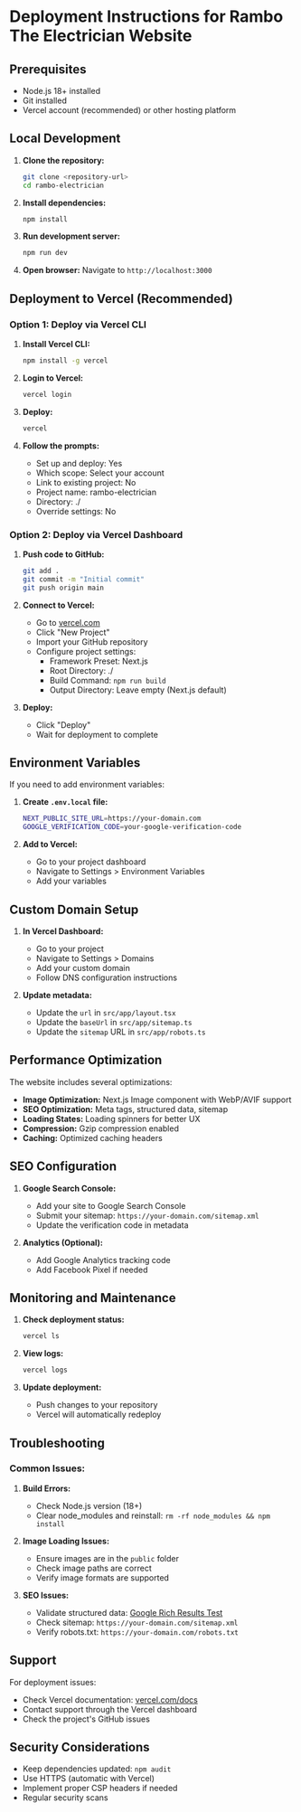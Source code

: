# Deployment Instructions for Rambo The Electrician Website

## Prerequisites

- Node.js 18+ installed
- Git installed
- Vercel account (recommended) or other hosting platform

## Local Development

1. **Clone the repository:**
   ```bash
   git clone <repository-url>
   cd rambo-electrician
   ```

2. **Install dependencies:**
   ```bash
   npm install
   ```

3. **Run development server:**
   ```bash
   npm run dev
   ```

4. **Open browser:**
   Navigate to `http://localhost:3000`

## Deployment to Vercel (Recommended)

### Option 1: Deploy via Vercel CLI

1. **Install Vercel CLI:**
   ```bash
   npm install -g vercel
   ```

2. **Login to Vercel:**
   ```bash
   vercel login
   ```

3. **Deploy:**
   ```bash
   vercel
   ```

4. **Follow the prompts:**
   - Set up and deploy: Yes
   - Which scope: Select your account
   - Link to existing project: No
   - Project name: rambo-electrician
   - Directory: ./
   - Override settings: No

### Option 2: Deploy via Vercel Dashboard

1. **Push code to GitHub:**
   ```bash
   git add .
   git commit -m "Initial commit"
   git push origin main
   ```

2. **Connect to Vercel:**
   - Go to [vercel.com](https://vercel.com)
   - Click "New Project"
   - Import your GitHub repository
   - Configure project settings:
     - Framework Preset: Next.js
     - Root Directory: ./
     - Build Command: `npm run build`
     - Output Directory: Leave empty (Next.js default)

3. **Deploy:**
   - Click "Deploy"
   - Wait for deployment to complete

## Environment Variables

If you need to add environment variables:

1. **Create `.env.local` file:**
   ```bash
   NEXT_PUBLIC_SITE_URL=https://your-domain.com
   GOOGLE_VERIFICATION_CODE=your-google-verification-code
   ```

2. **Add to Vercel:**
   - Go to your project dashboard
   - Navigate to Settings > Environment Variables
   - Add your variables

## Custom Domain Setup

1. **In Vercel Dashboard:**
   - Go to your project
   - Navigate to Settings > Domains
   - Add your custom domain
   - Follow DNS configuration instructions

2. **Update metadata:**
   - Update the `url` in `src/app/layout.tsx`
   - Update the `baseUrl` in `src/app/sitemap.ts`
   - Update the `sitemap` URL in `src/app/robots.ts`

## Performance Optimization

The website includes several optimizations:

- **Image Optimization:** Next.js Image component with WebP/AVIF support
- **SEO Optimization:** Meta tags, structured data, sitemap
- **Loading States:** Loading spinners for better UX
- **Compression:** Gzip compression enabled
- **Caching:** Optimized caching headers

## SEO Configuration

1. **Google Search Console:**
   - Add your site to Google Search Console
   - Submit your sitemap: `https://your-domain.com/sitemap.xml`
   - Update the verification code in metadata

2. **Analytics (Optional):**
   - Add Google Analytics tracking code
   - Add Facebook Pixel if needed

## Monitoring and Maintenance

1. **Check deployment status:**
   ```bash
   vercel ls
   ```

2. **View logs:**
   ```bash
   vercel logs
   ```

3. **Update deployment:**
   - Push changes to your repository
   - Vercel will automatically redeploy

## Troubleshooting

### Common Issues:

1. **Build Errors:**
   - Check Node.js version (18+)
   - Clear node_modules and reinstall: `rm -rf node_modules && npm install`

2. **Image Loading Issues:**
   - Ensure images are in the `public` folder
   - Check image paths are correct
   - Verify image formats are supported

3. **SEO Issues:**
   - Validate structured data: [Google Rich Results Test](https://search.google.com/test/rich-results)
   - Check sitemap: `https://your-domain.com/sitemap.xml`
   - Verify robots.txt: `https://your-domain.com/robots.txt`

## Support

For deployment issues:
- Check Vercel documentation: [vercel.com/docs](https://vercel.com/docs)
- Contact support through the Vercel dashboard
- Check the project's GitHub issues

## Security Considerations

- Keep dependencies updated: `npm audit`
- Use HTTPS (automatic with Vercel)
- Implement proper CSP headers if needed
- Regular security scans
